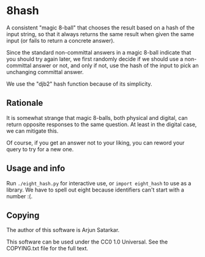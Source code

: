 # 8hash

A consistent "magic 8-ball" that chooses the result based on a hash of the input string, so that it always returns the same result when given the same input (or fails to return a concrete answer).

Since the standard non-committal answers in a magic 8-ball indicate that you should try again later, we first randomly decide if we should use a non-committal answer or not, and only if not, use the hash of the input to pick an unchanging committal answer.

We use the "djb2" hash function because of its simplicity.

## Rationale

It is somewhat strange that magic 8-balls, both physical and digital, can return opposite responses to the same question. At least in the digital case, we can mitigate this.

Of course, if you get an answer not to your liking, you can reword your query to try for a new one.

## Usage and info

Run `./eight_hash.py` for interactive use, or `import eight_hash` to use as a library. We have to spell out eight because identifiers can't start with a number :(.

## Copying

The author of this software is Arjun Satarkar.

This software can be used under the CC0 1.0 Universal. See the COPYING.txt file for the full text.
